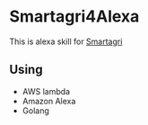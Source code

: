 # Smartagri4Alexa

This is alexa skill for [Smartagri](https://github.com/hatobus/Smartagri)

## Using 

- AWS lambda
- Amazon Alexa
- Golang



